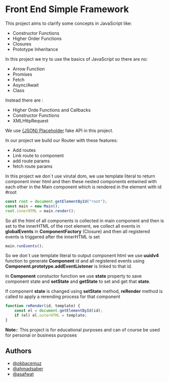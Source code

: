 
# Front End Simple Framework

This project aims to clarify some concepts in JavaScript like:

- Constructor Functions
- Higher Order Functions
- Closures
- Prototype Inheritance

In this project we try to use the basics of JavaScript so there are no:

- Arrow Function
- Promises
- Fetch
- Async/Await
- Class

Instead there are :
- Higher Orde Functions and Callbacks
- Constructor Functions
- XMLHttpRequest

We use [{JSON} Placeholder](https://jsonplaceholder.typicode.com/) fake API in this project.

In our project we build our Router with these features:

- Add routes
- Link route to component
- add route params
- fetch route params

In this project we don`t use virutal dom, we use template literal to return component inner html and then these nested components entwined with each other in the Main component which is rendered in the element with id #root

```javascript
const root = document.getElementById("root");
const main = new Main();
root.innerHTML = main.render();
```

So all the html of all components is collected in main component and then is set to the innerHTML of the root element, we collect all events in **globalEvents** in **ComponentFactory** (Closure) and then all registered events is triggered after the innerHTML is set

```javascript
main.runEvents();
```
So we don`t use template literal to output component html we use **uuidv4** function to generate **Component** id and all registered events using **Component.prototype.addEventListener** is linked to that id.

In **Component** constuctor function we use **state** property to save component state and **setState** and **getState** to set and get that **state**.

If component **state** is changed using **setState** method, **reRender** method is called to apply a rerending process for that component
```javascript
function reRender(id, template) {
    const el = document.getElementById(id);
    if (el) el.outerHTML = template;
}
```

**Note:**: This project is for educational purposes and can of course be used for personal or business purposes 
## Authors

- [@okbacemuz](https://www.github.com/ukbecemuz1996)
- [@ahmadsaber](https://github.com/ahmedsaber96)
- [@asafwat](https://github.com/asafwat-roots)

